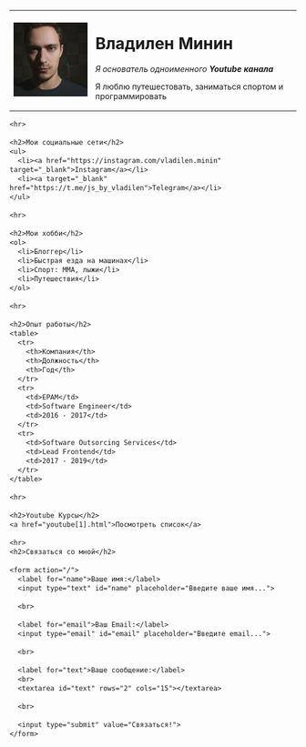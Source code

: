 
<html>
  <head>
    <meta charset="UTF-8" />
    <title>Vladilen CV</title>
  </head>
  <body>
    <table cellspacing="15">
      <tr>
        <td>
          <img src="avatar[1].jpeg" width="200" alt="тут моя фотка" />
        </td>
        <td>
          <h1>Владилен Минин</h1>
          <p><em>Я основатель одноименного <strong>Youtube канала</strong></em></p>
          <p>Я люблю путешестовать, заниматься спортом и программировать</p>
        </td>
      </tr>
    </table>

    <hr>

    <h2>Мои социальные сети</h2>
    <ul>
      <li><a href="https://instagram.com/vladilen.minin" target="_blank">Instagram</a></li>
      <li><a target="_blank" href="https://t.me/js_by_vladilen">Telegram</a></li>
    </ul>

    <hr>

    <h2>Мои хобби</h2>
    <ol>
      <li>Блоггер</li>
      <li>Быстрая езда на машинах</li>
      <li>Спорт: ММА, лыжи</li>
      <li>Путешествия</li>
    </ol>

    <hr>

    <h2>Опыт работы</h2>
    <table>
      <tr>
        <th>Компания</th>
        <th>Должность</th>
        <th>Год</th>
      </tr>
      <tr>
        <td>EPAM</td>
        <td>Software Engineer</td>
        <td>2016 - 2017</td>
      </tr>
      <tr>
        <td>Software Outsorcing Services</td>
        <td>Lead Frontend</td>
        <td>2017 - 2019</td>
      </tr>
    </table>

    <hr>

    <h2>Youtube Курсы</h2>
    <a href="youtube[1].html">Посмотреть список</a>

    <hr>
    <h2>Связаться со мной</h2>

    <form action="/">
      <label for="name">Ваше имя:</label>
      <input type="text" id="name" placeholder="Введите ваше имя...">

      <br>

      <label for="email">Ваш Email:</label>
      <input type="email" id="email" placeholder="Введите email...">

      <br>

      <label for="text">Вашe сообщение:</label>
      <br>
      <textarea id="text" rows="2" cols="15"></textarea>

      <br>

      <input type="submit" value="Связаться!">
    </form>

    
  </body>
</html>
